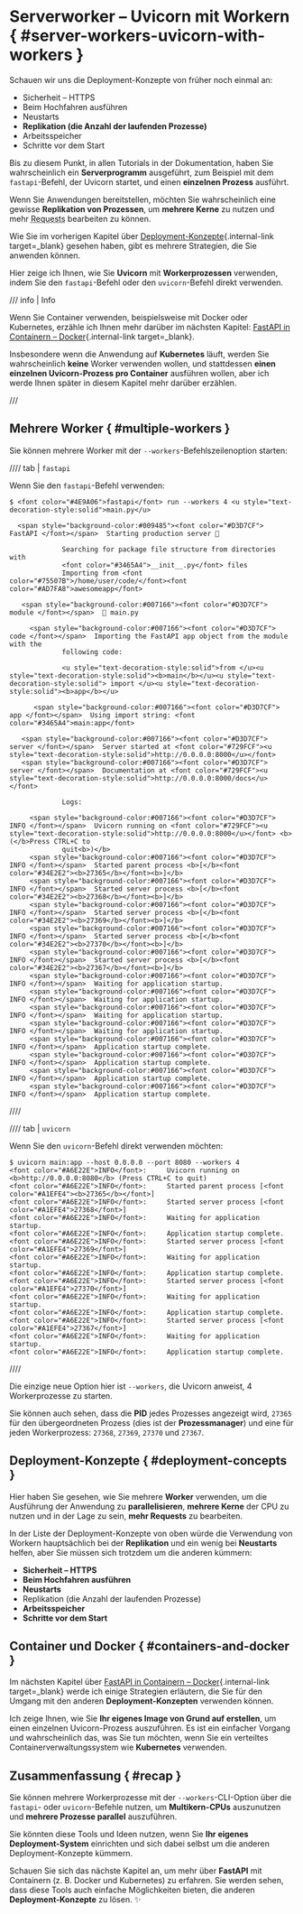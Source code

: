 # Serverworker – Uvicorn mit Workern { #server-workers-uvicorn-with-workers }

Schauen wir uns die Deployment-Konzepte von früher noch einmal an:

* Sicherheit – HTTPS
* Beim Hochfahren ausführen
* Neustarts
* **Replikation (die Anzahl der laufenden Prozesse)**
* Arbeitsspeicher
* Schritte vor dem Start

Bis zu diesem Punkt, in allen Tutorials in der Dokumentation, haben Sie wahrscheinlich ein **Serverprogramm** ausgeführt, zum Beispiel mit dem `fastapi`-Befehl, der Uvicorn startet, und einen **einzelnen Prozess** ausführt.

Wenn Sie Anwendungen bereitstellen, möchten Sie wahrscheinlich eine gewisse **Replikation von Prozessen**, um **mehrere Kerne** zu nutzen und mehr <abbr title="Request – Anfrage: Daten, die der Client zum Server sendet">Requests</abbr> bearbeiten zu können.

Wie Sie im vorherigen Kapitel über [Deployment-Konzepte](concepts.md){.internal-link target=_blank} gesehen haben, gibt es mehrere Strategien, die Sie anwenden können.

Hier zeige ich Ihnen, wie Sie **Uvicorn** mit **Workerprozessen** verwenden, indem Sie den `fastapi`-Befehl oder den `uvicorn`-Befehl direkt verwenden.

/// info | Info

Wenn Sie Container verwenden, beispielsweise mit Docker oder Kubernetes, erzähle ich Ihnen mehr darüber im nächsten Kapitel: [FastAPI in Containern – Docker](docker.md){.internal-link target=_blank}.

Insbesondere wenn die Anwendung auf **Kubernetes** läuft, werden Sie wahrscheinlich **keine** Worker verwenden wollen, und stattdessen **einen einzelnen Uvicorn-Prozess pro Container** ausführen wollen, aber ich werde Ihnen später in diesem Kapitel mehr darüber erzählen.

///

## Mehrere Worker { #multiple-workers }

Sie können mehrere Worker mit der `--workers`-Befehlszeilenoption starten:

//// tab | `fastapi`

Wenn Sie den `fastapi`-Befehl verwenden:

<div class="termy">

```console
$ <font color="#4E9A06">fastapi</font> run --workers 4 <u style="text-decoration-style:solid">main.py</u>

  <span style="background-color:#009485"><font color="#D3D7CF"> FastAPI </font></span>  Starting production server 🚀

             Searching for package file structure from directories with
             <font color="#3465A4">__init__.py</font> files
             Importing from <font color="#75507B">/home/user/code/</font><font color="#AD7FA8">awesomeapp</font>

   <span style="background-color:#007166"><font color="#D3D7CF"> module </font></span>  🐍 main.py

     <span style="background-color:#007166"><font color="#D3D7CF"> code </font></span>  Importing the FastAPI app object from the module with the
             following code:

             <u style="text-decoration-style:solid">from </u><u style="text-decoration-style:solid"><b>main</b></u><u style="text-decoration-style:solid"> import </u><u style="text-decoration-style:solid"><b>app</b></u>

      <span style="background-color:#007166"><font color="#D3D7CF"> app </font></span>  Using import string: <font color="#3465A4">main:app</font>

   <span style="background-color:#007166"><font color="#D3D7CF"> server </font></span>  Server started at <font color="#729FCF"><u style="text-decoration-style:solid">http://0.0.0.0:8000</u></font>
   <span style="background-color:#007166"><font color="#D3D7CF"> server </font></span>  Documentation at <font color="#729FCF"><u style="text-decoration-style:solid">http://0.0.0.0:8000/docs</u></font>

             Logs:

     <span style="background-color:#007166"><font color="#D3D7CF"> INFO </font></span>  Uvicorn running on <font color="#729FCF"><u style="text-decoration-style:solid">http://0.0.0.0:8000</u></font> <b>(</b>Press CTRL+C to
             quit<b>)</b>
     <span style="background-color:#007166"><font color="#D3D7CF"> INFO </font></span>  Started parent process <b>[</b><font color="#34E2E2"><b>27365</b></font><b>]</b>
     <span style="background-color:#007166"><font color="#D3D7CF"> INFO </font></span>  Started server process <b>[</b><font color="#34E2E2"><b>27368</b></font><b>]</b>
     <span style="background-color:#007166"><font color="#D3D7CF"> INFO </font></span>  Started server process <b>[</b><font color="#34E2E2"><b>27369</b></font><b>]</b>
     <span style="background-color:#007166"><font color="#D3D7CF"> INFO </font></span>  Started server process <b>[</b><font color="#34E2E2"><b>27370</b></font><b>]</b>
     <span style="background-color:#007166"><font color="#D3D7CF"> INFO </font></span>  Started server process <b>[</b><font color="#34E2E2"><b>27367</b></font><b>]</b>
     <span style="background-color:#007166"><font color="#D3D7CF"> INFO </font></span>  Waiting for application startup.
     <span style="background-color:#007166"><font color="#D3D7CF"> INFO </font></span>  Waiting for application startup.
     <span style="background-color:#007166"><font color="#D3D7CF"> INFO </font></span>  Waiting for application startup.
     <span style="background-color:#007166"><font color="#D3D7CF"> INFO </font></span>  Waiting for application startup.
     <span style="background-color:#007166"><font color="#D3D7CF"> INFO </font></span>  Application startup complete.
     <span style="background-color:#007166"><font color="#D3D7CF"> INFO </font></span>  Application startup complete.
     <span style="background-color:#007166"><font color="#D3D7CF"> INFO </font></span>  Application startup complete.
     <span style="background-color:#007166"><font color="#D3D7CF"> INFO </font></span>  Application startup complete.
```

</div>

////

//// tab | `uvicorn`

Wenn Sie den `uvicorn`-Befehl direkt verwenden möchten:

<div class="termy">

```console
$ uvicorn main:app --host 0.0.0.0 --port 8080 --workers 4
<font color="#A6E22E">INFO</font>:     Uvicorn running on <b>http://0.0.0.0:8080</b> (Press CTRL+C to quit)
<font color="#A6E22E">INFO</font>:     Started parent process [<font color="#A1EFE4"><b>27365</b></font>]
<font color="#A6E22E">INFO</font>:     Started server process [<font color="#A1EFE4">27368</font>]
<font color="#A6E22E">INFO</font>:     Waiting for application startup.
<font color="#A6E22E">INFO</font>:     Application startup complete.
<font color="#A6E22E">INFO</font>:     Started server process [<font color="#A1EFE4">27369</font>]
<font color="#A6E22E">INFO</font>:     Waiting for application startup.
<font color="#A6E22E">INFO</font>:     Application startup complete.
<font color="#A6E22E">INFO</font>:     Started server process [<font color="#A1EFE4">27370</font>]
<font color="#A6E22E">INFO</font>:     Waiting for application startup.
<font color="#A6E22E">INFO</font>:     Application startup complete.
<font color="#A6E22E">INFO</font>:     Started server process [<font color="#A1EFE4">27367</font>]
<font color="#A6E22E">INFO</font>:     Waiting for application startup.
<font color="#A6E22E">INFO</font>:     Application startup complete.
```

</div>

////

Die einzige neue Option hier ist `--workers`, die Uvicorn anweist, 4 Workerprozesse zu starten.

Sie können auch sehen, dass die **PID** jedes Prozesses angezeigt wird, `27365` für den übergeordneten Prozess (dies ist der **Prozessmanager**) und eine für jeden Workerprozess: `27368`, `27369`, `27370` und `27367`.

## Deployment-Konzepte { #deployment-concepts }

Hier haben Sie gesehen, wie Sie mehrere **Worker** verwenden, um die Ausführung der Anwendung zu **parallelisieren**, **mehrere Kerne** der CPU zu nutzen und in der Lage zu sein, **mehr Requests** zu bearbeiten.

In der Liste der Deployment-Konzepte von oben würde die Verwendung von Workern hauptsächlich bei der **Replikation** und ein wenig bei **Neustarts** helfen, aber Sie müssen sich trotzdem um die anderen kümmern:

* **Sicherheit – HTTPS**
* **Beim Hochfahren ausführen**
* **Neustarts**
* Replikation (die Anzahl der laufenden Prozesse)
* **Arbeitsspeicher**
* **Schritte vor dem Start**

## Container und Docker { #containers-and-docker }

Im nächsten Kapitel über [FastAPI in Containern – Docker](docker.md){.internal-link target=_blank} werde ich einige Strategien erläutern, die Sie für den Umgang mit den anderen **Deployment-Konzepten** verwenden können.

Ich zeige Ihnen, wie Sie **Ihr eigenes Image von Grund auf erstellen**, um einen einzelnen Uvicorn-Prozess auszuführen. Es ist ein einfacher Vorgang und wahrscheinlich das, was Sie tun möchten, wenn Sie ein verteiltes Containerverwaltungssystem wie **Kubernetes** verwenden.

## Zusammenfassung { #recap }

Sie können mehrere Workerprozesse mit der `--workers`-CLI-Option über die `fastapi`- oder `uvicorn`-Befehle nutzen, um **Multikern-CPUs** auszunutzen und **mehrere Prozesse parallel** auszuführen.

Sie könnten diese Tools und Ideen nutzen, wenn Sie **Ihr eigenes Deployment-System** einrichten und sich dabei selbst um die anderen Deployment-Konzepte kümmern.

Schauen Sie sich das nächste Kapitel an, um mehr über **FastAPI** mit Containern (z. B. Docker und Kubernetes) zu erfahren. Sie werden sehen, dass diese Tools auch einfache Möglichkeiten bieten, die anderen **Deployment-Konzepte** zu lösen. ✨
